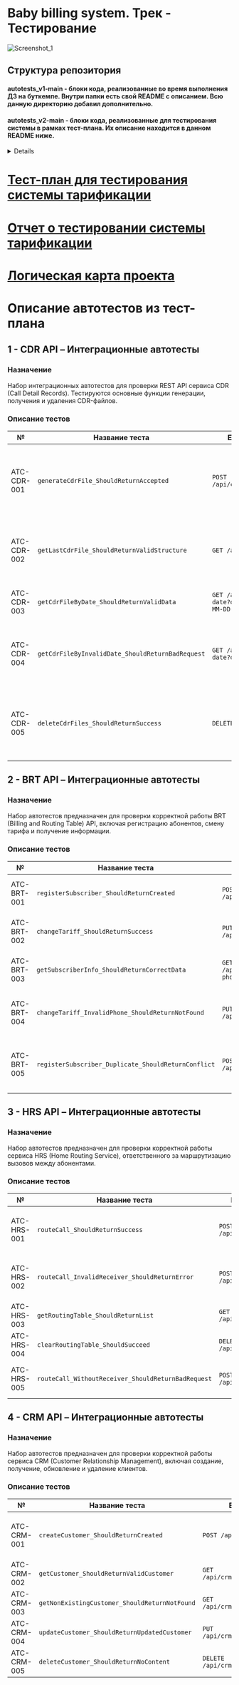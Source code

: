# Baby billing system. Трек - Тестирование
![Screenshot_1](https://github.com/user-attachments/assets/e1d95ad5-aa40-4251-93bb-e0129630c2a4)

## Структура репозитория
#### autotests_v1-main - блоки кода, реализованные во время выполнения ДЗ на буткемпе. Внутри папки есть свой README с описанием. Всю данную директорию добавил дополнительно.
#### autotests_v2-main - блоки кода, реализованные для тестирования системы в рамках тест-плана. Их описание находится в данном README ниже.
<details>

```
📁 nexign_all_in_all-main
    📄 README.md
    📁 autotests_v1-main
        📁 1
            📄 BrtApiTest.java
            📄 CdrApiTest.java
            📄 CrmApiTest.java
            📄 HrsApiTest.java
            📄 pom.xml
            📄 run
        📁 2
            📁 cdr
                📄 CdrAuthTest.java
                📄 CdrTestUtils.java
            📁 resources
                📄 application-test.yml.yaml
                📄 test-cdr-invalid.csv
                📄 test-cdr-valid.csv
            📄 run
        📁 3
            📄 ClassicTariffTest.java
            📄 MonthlyTariffTest.java
            📄 TariffTestBase.java
            📄 application-test.yml.yaml
            📄 pom.xml
            📄 run
        📁 4
            📄 4.ipynb
            📄 4.py
            📄 link.txt
        📄 README.md
        📁 allure-main
            📄 pom.xml
            📁 src
                📁 test
                    📁 java
                        📄 ApiTestBase.java
                        📁 cdr
                            📄 CdrApiTest.java
                        📁 crm
                            📄 CrmApiTest.java
                        📁 hrs
                            📄 HrsApiTest.java
        📁 postman
            📄 microservices_api_tests.postman_collection.json
    📁 autotests_v2-main
        📄 README.md
        📁 brt
            📄 BrtApiTest.java
            📄 BrtController.java
        📁 cdr
            📄 CdrApiTest.java
            📄 CdrController.java
        📁 crm
            📄 CrmApiTest.java
            📄 CrmController.java
        📁 hrs
            📄 HrsApiTest.java
            📄 HrsController.java
```

</details>

# [Тест-план для тестирования системы тарификации](https://docs.google.com/document/d/1jI9S5phXTAnhaIBqtQijtmLmj8IBig_Es1HsV9AKkBs/edit?tab=t.0)

# [Отчет о тестировании системы тарификации](https://docs.google.com/document/d/1JkS57-5XGUrQ1RFn8vW-zl0jUhNdXGZoXGsj0D9Optk/edit?usp=sharing)

# [Логическая карта проекта](https://docs.google.com/document/d/1qnSmwOUEQ-cHlkHqSs3YsjsOM4IbbJZFxfZu8zJENlk/edit?usp=sharing)

# Описание автотестов из тест-плана

## 1 - CDR API – Интеграционные автотесты

### Назначение
Набор интеграционных автотестов для проверки REST API сервиса CDR (Call Detail Records). Тестируются основные функции генерации, получения и удаления CDR-файлов.

### Описание тестов

| №            | Название теста                              | Endpoint              | Описание |
|--------------|---------------------------------------------|-----------------------|----------|
| ATC-CDR-001  | `generateCdrFile_ShouldReturnAccepted`      | `POST /api/cdr/generate` | Проверка успешного запуска генерации CDR-файла. Ожидается статус `202 Accepted`. |
| ATC-CDR-002  | `getLastCdrFile_ShouldReturnValidStructure` | `GET /api/cdr/last`   | Проверка структуры ответа и статуса при запросе последнего CDR-файла. |
| ATC-CDR-003  | `getCdrFileByDate_ShouldReturnValidData`    | `GET /api/cdr/by-date?date=YYYY-MM-DD` | Проверка фильтрации CDR-файлов по дате. |
| ATC-CDR-004  | `getCdrFileByInvalidDate_ShouldReturnBadRequest` | `GET /api/cdr/by-date?date=invalid` | Проверка обработки некорректного параметра даты. Ожидается `400 Bad Request`. |
| ATC-CDR-005  | `deleteCdrFiles_ShouldReturnSuccess`        | `DELETE /api/cdr`     | Проверка удаления всех CDR-файлов. Ожидается успешный ответ со статусом `200 OK`. |

## 2 - BRT API – Интеграционные автотесты

### Назначение
Набор автотестов предназначен для проверки корректной работы BRT (Billing and Routing Table) API, включая регистрацию абонентов, смену тарифа и получение информации.

### Описание тестов

| №              | Название теста                               | Endpoint              | Описание |
|----------------|----------------------------------------------|-----------------------|----------|
| ATC-BRT-001    | `registerSubscriber_ShouldReturnCreated`     | `POST /api/brt/register` | Регистрирует нового абонента, ожидается статус `201 Created`. |
| ATC-BRT-002    | `changeTariff_ShouldReturnSuccess`           | `PUT /api/brt/tariff` | Меняет тариф абонента. Ожидается статус `200 OK`. |
| ATC-BRT-003    | `getSubscriberInfo_ShouldReturnCorrectData`  | `GET /api/brt/info?phone=...` | Возвращает информацию о тарифе по номеру телефона. |
| ATC-BRT-004    | `changeTariff_InvalidPhone_ShouldReturnNotFound` | `PUT /api/brt/tariff` | Пытается сменить тариф несуществующему абоненту. Ожидается `404`. |
| ATC-BRT-005    | `registerSubscriber_Duplicate_ShouldReturnConflict` | `POST /api/brt/register` | Пытается повторно зарегистрировать абонента. Ожидается `409 Conflict`. |

## 3 - HRS API – Интеграционные автотесты

### Назначение
Набор автотестов предназначен для проверки корректной работы сервиса HRS (Home Routing Service), ответственного за маршрутизацию вызовов между абонентами.

### Описание тестов

| №  | Название теста                              | Endpoint              | Описание |
|----|----------------------------------------------|-----------------------|----------|
| ATC-HRS-001  | `routeCall_ShouldReturnSuccess`              | `POST /api/hrs/route` | Корректная маршрутизация звонка между двумя абонентами. |
| ATC-HRS-002  | `routeCall_InvalidReceiver_ShouldReturnError`| `POST /api/hrs/route` | Ошибка при маршрутизации на несуществующего абонента. |
| ATC-HRS-003  | `getRoutingTable_ShouldReturnList`           | `GET /api/hrs/routes` | Получение текущей таблицы маршрутов. |
| ATC-HRS-004  | `clearRoutingTable_ShouldSucceed`            | `DELETE /api/hrs/routes` | Очистка всех маршрутов. |
| ATC-HRS-005  | `routeCall_WithoutReceiver_ShouldReturnBadRequest` | `POST /api/hrs/route` | Ошибка при отсутствии параметра `receiver`. |

## 4 - CRM API – Интеграционные автотесты

### Назначение
Набор автотестов предназначен для проверки корректной работы сервиса CRM (Customer Relationship Management), включая создание, получение, обновление и удаление клиентов.

### Описание тестов

| №  | Название теста                              | Endpoint                     | Описание |
|----|----------------------------------------------|------------------------------|----------|
| ATC-CRM-001  | `createCustomer_ShouldReturnCreated`         | `POST /api/crm/customers`     | Создание нового клиента с обязательными полями `name` и `email`. |
| ATC-CRM-002  | `getCustomer_ShouldReturnValidCustomer`     | `GET /api/crm/customers/{id}` | Получение информации о клиенте по ID. |
| ATC-CRM-003  | `getNonExistingCustomer_ShouldReturnNotFound` | `GET /api/crm/customers/{id}` | Попытка получить несуществующего клиента. |
| ATC-CRM-004  | `updateCustomer_ShouldReturnUpdatedCustomer` | `PUT /api/crm/customers/{id}` | Обновление данных клиента. |
| ATC-CRM-005  | `deleteCustomer_ShouldReturnNoContent`      | `DELETE /api/crm/customers/{id}` | Удаление клиента по ID. |











